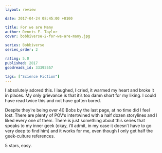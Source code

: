 ```yaml
---
layout: review

date: 2017-04-24 08:45:00 +0100

title: For we are Many
author: Dennis E. Taylor
cover: bobbiverse-2-for-we-are-many.jpg

series: Bobbiverse
series_order: 2

rating: 5.0
published: 2017
goodreads_id: 33395557

tags: ["Science Fiction"]
---
```


I absolutely adored this. I laughed, I cried, it warmed my heart and broke it in places. My only grievance is that it’s too damn short for my liking. I could have read twice this and not have gotten bored.

<!--more-->

Despite they’re being over 40 Bobs by the last page, at no time did I feel lost. There are plenty of POV’s intertwined with a half dozen storylines and I liked every one of them. There is just something about this series that speaks to my inner geek (okay, i’ll admit, in my case it doesn’t have to go very deep to find him) and it works for me, even though I only get half the geek-culture references.

5 stars, easy.
